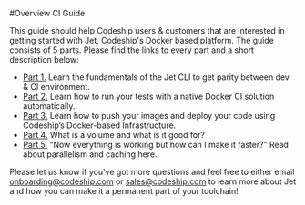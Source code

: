#Overview CI Guide

This guide should help Codeship users & customers that are interested in getting started with Jet, Codeship's Docker based platform. The guide consists of 5 parts. Please find the links to every part and a short description below:

* [Part 1.](https://codeship.com/documentation/docker-guide/getting-started/)	Learn the fundamentals of the Jet CLI to get parity between dev & CI environment.
* [Part 2.](https://codeship.com/documentation/docker-guide/getting-started-part-two/)	Learn how to run your tests with a native Docker CI solution automatically.
* [Part 3.](https://codeship.com/documentation/docker-guide/getting-started-part-three/)	Learn how to push your images and deploy your code using Codeship’s Docker-based Infrastructure.
* [Part 4.](https://codeship.com/documentation/docker-guide/getting-started-part-four/)	What is a volume and what is it good for?
* [Part 5.](https://codeship.com/documentation/docker-guide/getting-started-part-five/)	“Now everything is working but how can I make it faster?” Read about parallelism and caching here.

Please let us know if you've got more questions and feel free to either email onboarding@codeship.com or sales@codeship.com to learn more about Jet and how you can make it a permanent part of your toolchain!

